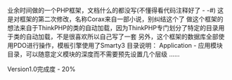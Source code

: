 业余时间做的一个PHP框架，文档什么的都没写(不懂得看代码注释好了 - -#)
这是对框架的第二次修改，名称Corax来自一部小说，别纠结这个了
做这个框架的想法来自于ThinkPHP的类的自动加载，因为ThinkPHP专门划分了特定的目录用于类的自动加载，不是很喜欢所以自己写了一套
另外，这个框架的数据库全部使用PDO进行操作，模板引擎使用了Smarty3
目录说明：
Application - 应用模块目录，可以随意定义模块的深度而不需要预先设置几个层级
......

Version1.0完成度 - 20%



